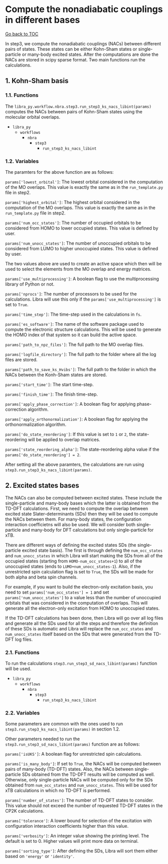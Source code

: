# Compute the nonadiabatic couplings in different bases 

[Go back to TOC](../../../README.md)

In step3, we compute the nonadiabatic couplings (NACs) between different pairs of states. These states can be either Kohn-Sham states or single-particle
or many-body excited states. After the computations are done the NACs are stored in scipy sparse format. Two main functions run the calculations. 

## 1. Kohn-Sham basis

### 1.1. Functions

The `libra_py.workflow.nbra.step3.run_step3_ks_nacs_libint(params)` computes the NACs between pairs of Kohn-Sham states using the molecular orbital 
overlaps.

- `libra_py`
  - `workflows`
    - `nbra`
      - `step3`
        - `run_step3_ks_nacs_libint`

### 1.2. Variables

The paramters for the above function are as follows:

`params['lowest_orbital']`: The lowest orbital considered in the computation of the MO overlaps. This value is exactly the same
as in the `run_template.py` file in step2.

`params['highest_orbital']`: The highest orbital considered in the computation of the MO overlaps. This value is exactly the same
as in the `run_template.py` file in step2.

`params['num_occ_states']`: The number of occupied orbitals to be considered from HOMO to lower occupied states. This value is defined by user.

`params['num_unocc_states']`: The number of unoccupied orbitals to be considered from LUMO to higher unoccupied states. This value is defined by user.

The two values above are used to create an active space which then will be used to select the elements from the MO overlap and energy matrices.

`params['use_multiprocessing']`: A boolean flag to use the multiprocessing library of Python or not.

`params['nprocs']`: The number of processors to be used for the calculations. Libra will use this only if the `params['use_multiprocessing']` 
is set to `True`.

`params['time_step']`: The time-step used in the calculations in `fs`.

`params['es_software']`: The name of the software package used to compute the electronic structure calculations. This will be used to generate the HOMO 
index of that system so it can build the active space.

`params['path_to_npz_files']`: The full path to the MO overlap files.

`params['logfile_directory']`: The full path to the folder where all the log files are stored.

`params['path_to_save_ks_Hvibs']`: The full path to the folder in which the NACs between the Konh-Sham states are stored.

`params['start_time']`: The start time-step.

`params['finish_time']`: The finish time-step.

`params['apply_phase_correction']`: A boolean flag for applying phase-correction algorithm.

`params['apply_orthonormalization']`: A boolean flag for applying the orthonormalization algorithm.

`params['do_state_reordering']`: If this value is set to `1` or `2`, the state-reordering will be applied to overlap matrices.

`params['state_reordering_alpha']`: The state-reordering alpha value if the `params['do_state_reordering'] = 2`.

After setting all the above paramters, the calculations are run using `step3.run_step3_ks_nacs_libint(params)`.


## 2. Excited states bases

The NACs can also be computed between excited states. These include the single-particle and many-body bases which the latter is obtained from the
TD-DFT calculations. First, we need to compute the overlap between excited state Slater-determinants (SDs) then they will be used to compute the NACs
between them. For many-body states, the configuration interaction coefficietns will also be used. We will consider both single-particle 
and many-body for DFT calculations but only single-particle for xTB.

There are different ways of defining the excited states SDs (the single-particle excited state basis). The first is through 
defining the `num_occ_states` and `num_unocc_states` in which Libra
will start making the SDs from all of the occupied states (starting from `HOMO-num_occ_states+1`) to all of the unoccupied states (ends
to `LUMO+num_unocc_states-1`). Also, if the unrestricted spin calculation flag is set to `True`, the SDs will be made for both alpha and beta spin channels. 

For example, if you want to build the electron-only excitation basis, you need to set `params['num_occ_states'] = 1` and set `params['num_unocc_states']`
to a value less than the number of unoccupied orbitals that was considered in the computation of overlaps. This will generate all the electron-only
excitation from HOMO to unoccupied states.

If the TD-DFT calculations has been done, then Libra will go over all log files and 
generate all the SDs used for all the steps and therefore the definition of these SDs is automatic and Libra will replace the `num_occ_states` and
`num_unocc_states` itself based on the SDs that were generated from the TD-DFT log files. 

### 2.1. Functions

To run the calculations `step3.run_step3_sd_nacs_libint(params)` function will be used. 

- `libra_py`
  - `workflows`
    - `nbra`
      - `step3`
        - `run_step3_ks_nacs_libint`

### 2.2. Variables

Some parameters are common with the ones used to run `step3.run_step3_ks_nacs_libint(params)` in section 1.2.

Other parameters needed to run the `step3.run_step3_sd_nacs_libint(params)` function are as follows:

`params['isUKS']`: A boolean flag for unrestricted spin calculations.

`params['is_many_body']`: If set to `True`, the NACs will be computed between pairs of many-body (TD-DFT) states. Also, the NACs between single-particle 
SDs obtained from the TD-DFT results will be computed as well. Otherwise, only single-particle NACs will be computed only for the SDs obtained from
`num_occ_states` and `num_unocc_states`. This will be used for xTB calculations in which no TD-DFT is performed.

`params['number_of_states']`: The number of TD-DFT states to consider. This value should not exceed the number of requested TD-DFT states in the CP2K
calculations.

`params['tolerance']`: A lower bound for selection of the excitation with configuration interaction coefficients higher than this value.

`params['verbosity']`: An integer value showing the printing level. The default is set to 0. Higher values will print more data on terminal.

`params['sorting_type']`: After defining the SDs, Libra will sort them either based on `'energy'` or `'identity'`.





